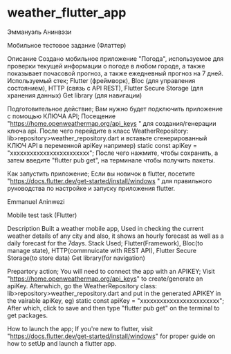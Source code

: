 # weather_flutter_app

Эммануэль Анинвэзи

Мобильное тестовое задание (Флаттер)

Описание
Создано мобильное приложение "Погода", используемое для проверки текущей информации о погоде в любом городе, а также показывает почасовой прогноз, а также ежедневный прогноз на 7 дней.
Используемый стек; 
    Flutter (фреймворк),
    Bloc (для управления состоянием),
    HTTP (связь с API REST),
    Flutter Secure Storage (для хранения данных)
    Get library (для навигации)

Подготовительное действие; Вам нужно будет подключить приложение с помощью КЛЮЧА API;
                    Посещение "https://home.openweathermap.org/api_keys " для создания/генерации ключа api.
                    После чего перейдите в класс WeatherRepository: lib>repository>weather_repository.dart и вставьте сгенерированный КЛЮЧ API в переменной apiKey
                    например) static const apiKey = "xxxxxxxxxxxxxxxxxxxxxxxx";
                    После чего нажмите, чтобы сохранить, а затем введите "flutter pub get", на терминале чтобы получить пакеты.

Как запустить приложение; Если вы новичок в flutter,
                    посетите "https://docs.flutter.dev/get-started/install/windows " для правильного руководства по настройке и запуску приложения flutter.

Emmanuel Aninwezi

Mobile test task (Flutter)

Description
Built a weather mobile app, Used in checking the current weather details of any city and also, it shows an hourly forecast as well as a daily forecast for the 7days.
Stack Used; 
    Flutter(Framework),
    Bloc(to manage state),
    HTTP(commnuicate with REST API),
    Flutter Secure Storage(to store data)
    Get library(for navigation)

Prepartory action; You will need to connect the app with an APIKEY;
                    Visit "https://home.openweathermap.org/api_keys" to create/generate an apiKey.
                    Afterwhich, go the WeatherRepository class: lib>repository>weather_repository.dart and put in the generated APIKEY in the vairable apiKey, 
                    eg) static const apiKey = "xxxxxxxxxxxxxxxxxxxxxxxx";
                    After which, click to save and then type "flutter pub get" on the terminal to get packages.

How to launch the app; If you're new to flutter, 
                        visit "https://docs.flutter.dev/get-started/install/windows" for proper guide on how to setUp and launch a flutter app.
